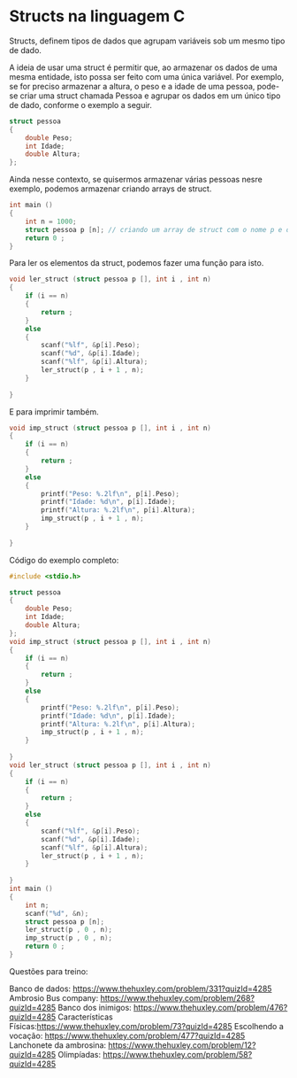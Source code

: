 # Structs na linguagem C

Structs, definem tipos de dados que agrupam variáveis sob um mesmo tipo de dado.

A ideia de usar uma struct é permitir que, ao armazenar os dados de uma mesma entidade, isto possa ser feito com uma única variável. 
Por exemplo, se for preciso armazenar a altura, o peso e a idade de uma pessoa, pode-se criar uma struct chamada Pessoa e agrupar os dados em um único tipo de dado, 
conforme o exemplo a seguir.

```c
struct pessoa
{
    double Peso;   
    int Idade;    
    double Altura; 
};
```

Ainda nesse contexto, se quisermos armazenar várias pessoas nesre exemplo, podemos armazenar criando arrays de struct.

```c
int main ()
{
    int n = 1000;
    struct pessoa p [n]; // criando um array de struct com o nome p e do tipo pessoa de tamanho 1000
    return 0 ;
}
```

Para ler os elementos da struct, podemos fazer uma função para isto.

```c
void ler_struct (struct pessoa p [], int i , int n)
{
    if (i == n)
    {
        return ;
    }
    else
    {
        scanf("%lf", &p[i].Peso);
        scanf("%d", &p[i].Idade);
        scanf("%lf", &p[i].Altura);
        ler_struct(p , i + 1 , n);
    }
    
}
```
E para imprimir também.

```c
void imp_struct (struct pessoa p [], int i , int n)
{
    if (i == n)
    {
        return ;
    }
    else
    {
        printf("Peso: %.2lf\n", p[i].Peso);
        printf("Idade: %d\n", p[i].Idade);
        printf("Altura: %.2lf\n", p[i].Altura);
        imp_struct(p , i + 1 , n);
    }
    
}
```
Código do exemplo completo:
```c
#include <stdio.h>

struct pessoa
{
    double Peso;   
    int Idade;    
    double Altura; 
};
void imp_struct (struct pessoa p [], int i , int n)
{
    if (i == n)
    {
        return ;
    }
    else
    {
        printf("Peso: %.2lf\n", p[i].Peso);
        printf("Idade: %d\n", p[i].Idade);
        printf("Altura: %.2lf\n", p[i].Altura);
        imp_struct(p , i + 1 , n);
    }
    
}
void ler_struct (struct pessoa p [], int i , int n)
{
    if (i == n)
    {
        return ;
    }
    else
    {
        scanf("%lf", &p[i].Peso);
        scanf("%d", &p[i].Idade);
        scanf("%lf", &p[i].Altura);
        ler_struct(p , i + 1 , n);
    }
    
}
int main ()
{
    int n;
    scanf("%d", &n);
    struct pessoa p [n];
    ler_struct(p , 0 , n);
    imp_struct(p , 0 , n);
    return 0 ;
}
```

Questões para treino:

Banco de dados: https://www.thehuxley.com/problem/331?quizId=4285
Ambrosio Bus company: https://www.thehuxley.com/problem/268?quizId=4285
Banco dos inimigos: https://www.thehuxley.com/problem/476?quizId=4285
Características Físicas:https://www.thehuxley.com/problem/73?quizId=4285
Escolhendo a vocação: https://www.thehuxley.com/problem/477?quizId=4285
Lanchonete da ambrosina: https://www.thehuxley.com/problem/12?quizId=4285
Olimpíadas: https://www.thehuxley.com/problem/58?quizId=4285
